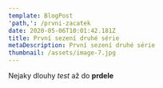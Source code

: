 ```yaml
---
template: BlogPost
'path,': /prvni-zacatek
date: 2020-05-06T10:01:42.181Z
title: První sezení druhé série
metaDescription: První sezení druhé série
thumbnail: /assets/image-7.jpg
---
```

Nejaky dlouhy *test* až do **prdele**
